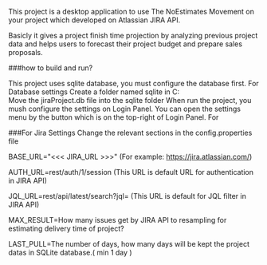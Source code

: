 
This project is a desktop application to use The NoEstimates Movement on your project which developed on Atlassian JIRA API.

Basicly it gives a project finish time projection by analyzing previous project data and helps users to forecast their project budget and prepare sales proposals.
 

###how to build and run?

This project uses sqlite database, you must configure the database first.
For Database settings
Create a folder named sqlite in C:\
Move the jiraProject.db file into the sqlite folder
When run the project, you mush configure the settings on Login Panel. You can open the settings menu by the button which is on the top-right of Login Panel. For

###For Jira Settings
Change the relevant sections in the config.properties file

BASE_URL="<<< JIRA_URL >>>" (For example: https://jira.atlassian.com/)

AUTH_URL=rest/auth/1/session (This URL is default URL for authentication in JIRA API)

JQL_URL=rest/api/latest/search?jql\= (This URL is default for JQL filter in JIRA API)

MAX_RESULT=How many issues get by JIRA API to resampling for estimating delivery time of project?

LAST_PULL=The number of days, how many days will be kept the project datas in SQLite database.( min 1 day )





